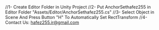 //1- Create Editor Folder in Unity Project
//2- Put AnchorSethafez255 in Editor Folder "Assets/Editor/AnchorSethafez255.cs"
//3- Select Object in Scene And Press Button "H" To Automatically Set RectTransform
//4- Contact Us: hafez255.ir@gmail.com
